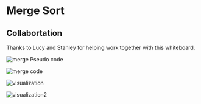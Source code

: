 # Merge Sort

## Collabortation
Thanks to Lucy and Stanley for helping work together with this whiteboard.

![merge Pseudo code](https://user-images.githubusercontent.com/101059597/191543315-a4ccbf7a-4791-436f-b699-aa19dce0b034.png)

![merge code](https://user-images.githubusercontent.com/101059597/191543332-5d30a401-6026-4ca9-8328-306664c04339.png)

![visualization](https://user-images.githubusercontent.com/101059597/191543368-bd831314-1550-47ab-a9b2-42810f608a6d.png)

![visualization2](https://user-images.githubusercontent.com/101059597/191543392-00c1453f-947b-4bab-b102-456b0e419629.png)

